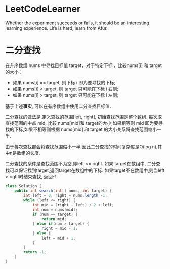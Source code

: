 # LeetCodeLearner
Whether the experiment succeeds or fails, it should be an interesting learning experience.
Life is hard, learn from Afur.




# 二分查找
在升序数组 nums 中寻找目标值 target，对于特定下标i，比较nums[i] 和 target 的大小：
* 如果 nums[i] == target, 则下标 i 即为要寻找的下标;
* 如果 nums[i] < target, 则 target 只可能在下标 i 右侧;
* 如果 nums[i] > target, 则 target 只可能在下标 i 左侧;

基于上述**事实**, 可以在有序数组中使用二分查找目标值.

二分查找的做法是,定义查找的范围[left, right], 初始查找范围是整个数组. 每次取查找范围的中点 mid, 比较 nums[mid]和 target的大小,如果相等则 mid 即为要寻找的下标,如果不相等则根据 nums[mid] 和 target 的大小关系将查找范围缩小一半.

由于每次查找都会将查找范围缩小一半,因此二分查找的时间复杂度是O(log n),其中n是数组的长度.

二分查找的条件是查找范围不为空,即left <= right. 如果 target在数组中, 二分查找可以保证找到target,返回target在数组中的下标.
如果target不在数组中,则当left > right时结束查找, 返回-1.
```java
class Solution {
    public int search(int[] nums, int target) {
        int left = 0, right = nums.length -1;
        while (left <= right) {
            int mid = (right - left) / 2 + left;
            int num = nums[mid];
            if (num == target) {
                return mid;
            } else if(num > target) {
                right = mid - 1;
            } else {
                left = mid + 1;
            }
        }
        return -1;
    }
}
```
